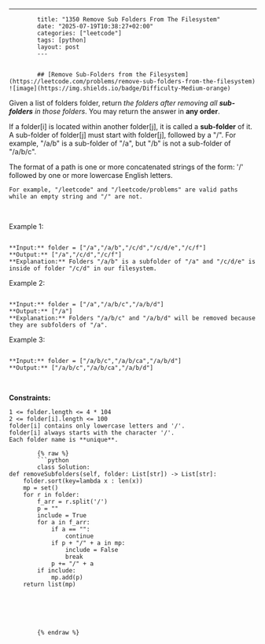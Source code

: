 ---
            title: "1350 Remove Sub Folders From The Filesystem"
            date: "2025-07-19T10:38:27+02:00"
            categories: ["leetcode"]
            tags: [python]
            layout: post
            ---
            

            ## [Remove Sub-Folders from the Filesystem](https://leetcode.com/problems/remove-sub-folders-from-the-filesystem) ![image](https://img.shields.io/badge/Difficulty-Medium-orange)

Given a list of folders folder, return *the folders after removing all **sub-folders** in those folders*. You may return the answer in **any order**.

If a folder[i] is located within another folder[j], it is called a **sub-folder** of it. A sub-folder of folder[j] must start with folder[j], followed by a "/". For example, "/a/b" is a sub-folder of "/a", but "/b" is not a sub-folder of "/a/b/c".

The format of a path is one or more concatenated strings of the form: '/' followed by one or more lowercase English letters.

	For example, "/leetcode" and "/leetcode/problems" are valid paths while an empty string and "/" are not.

 

Example 1:

```

**Input:** folder = ["/a","/a/b","/c/d","/c/d/e","/c/f"]
**Output:** ["/a","/c/d","/c/f"]
**Explanation:** Folders "/a/b" is a subfolder of "/a" and "/c/d/e" is inside of folder "/c/d" in our filesystem.

```

Example 2:

```

**Input:** folder = ["/a","/a/b/c","/a/b/d"]
**Output:** ["/a"]
**Explanation:** Folders "/a/b/c" and "/a/b/d" will be removed because they are subfolders of "/a".

```

Example 3:

```

**Input:** folder = ["/a/b/c","/a/b/ca","/a/b/d"]
**Output:** ["/a/b/c","/a/b/ca","/a/b/d"]

```

 

**Constraints:**

	1 <= folder.length <= 4 * 104
	2 <= folder[i].length <= 100
	folder[i] contains only lowercase letters and '/'.
	folder[i] always starts with the character '/'.
	Each folder name is **unique**.

            {% raw %}
            ```python
            class Solution:
    def removeSubfolders(self, folder: List[str]) -> List[str]:
        folder.sort(key=lambda x : len(x))
        mp = set()
        for r in folder:
            f_arr = r.split('/')
            p = ""
            include = True
            for a in f_arr:
                if a == "":
                    continue
                if p + "/" + a in mp:
                    include = False
                    break
                p += "/" + a
            if include:
                mp.add(p)
        return list(mp)





        
            {% endraw %}
            
